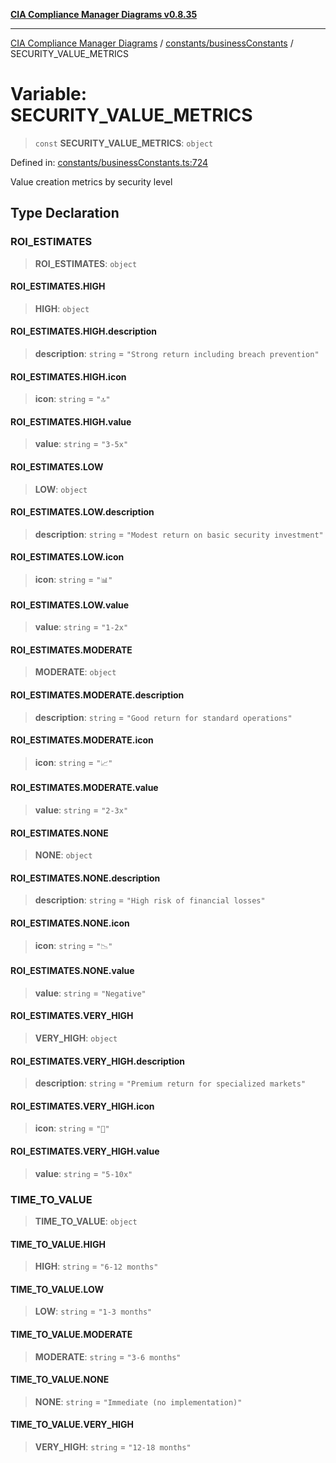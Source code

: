 [**CIA Compliance Manager Diagrams v0.8.35**](../../../README.md)

***

[CIA Compliance Manager Diagrams](../../../modules.md) / [constants/businessConstants](../README.md) / SECURITY\_VALUE\_METRICS

# Variable: SECURITY\_VALUE\_METRICS

> `const` **SECURITY\_VALUE\_METRICS**: `object`

Defined in: [constants/businessConstants.ts:724](https://github.com/Hack23/cia-compliance-manager/blob/b297770fc62abf558e2711cd029bbbe74e6c5cfb/src/constants/businessConstants.ts#L724)

Value creation metrics by security level

## Type Declaration

### ROI\_ESTIMATES

> **ROI\_ESTIMATES**: `object`

#### ROI\_ESTIMATES.HIGH

> **HIGH**: `object`

#### ROI\_ESTIMATES.HIGH.description

> **description**: `string` = `"Strong return including breach prevention"`

#### ROI\_ESTIMATES.HIGH.icon

> **icon**: `string` = `"🔝"`

#### ROI\_ESTIMATES.HIGH.value

> **value**: `string` = `"3-5x"`

#### ROI\_ESTIMATES.LOW

> **LOW**: `object`

#### ROI\_ESTIMATES.LOW.description

> **description**: `string` = `"Modest return on basic security investment"`

#### ROI\_ESTIMATES.LOW.icon

> **icon**: `string` = `"📊"`

#### ROI\_ESTIMATES.LOW.value

> **value**: `string` = `"1-2x"`

#### ROI\_ESTIMATES.MODERATE

> **MODERATE**: `object`

#### ROI\_ESTIMATES.MODERATE.description

> **description**: `string` = `"Good return for standard operations"`

#### ROI\_ESTIMATES.MODERATE.icon

> **icon**: `string` = `"📈"`

#### ROI\_ESTIMATES.MODERATE.value

> **value**: `string` = `"2-3x"`

#### ROI\_ESTIMATES.NONE

> **NONE**: `object`

#### ROI\_ESTIMATES.NONE.description

> **description**: `string` = `"High risk of financial losses"`

#### ROI\_ESTIMATES.NONE.icon

> **icon**: `string` = `"📉"`

#### ROI\_ESTIMATES.NONE.value

> **value**: `string` = `"Negative"`

#### ROI\_ESTIMATES.VERY\_HIGH

> **VERY\_HIGH**: `object`

#### ROI\_ESTIMATES.VERY\_HIGH.description

> **description**: `string` = `"Premium return for specialized markets"`

#### ROI\_ESTIMATES.VERY\_HIGH.icon

> **icon**: `string` = `"💎"`

#### ROI\_ESTIMATES.VERY\_HIGH.value

> **value**: `string` = `"5-10x"`

### TIME\_TO\_VALUE

> **TIME\_TO\_VALUE**: `object`

#### TIME\_TO\_VALUE.HIGH

> **HIGH**: `string` = `"6-12 months"`

#### TIME\_TO\_VALUE.LOW

> **LOW**: `string` = `"1-3 months"`

#### TIME\_TO\_VALUE.MODERATE

> **MODERATE**: `string` = `"3-6 months"`

#### TIME\_TO\_VALUE.NONE

> **NONE**: `string` = `"Immediate (no implementation)"`

#### TIME\_TO\_VALUE.VERY\_HIGH

> **VERY\_HIGH**: `string` = `"12-18 months"`
